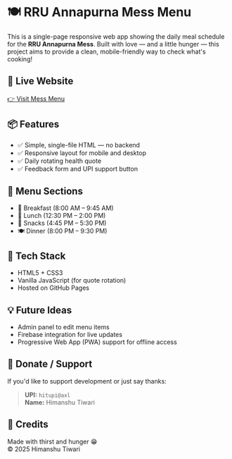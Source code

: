# 🍽️ RRU Annapurna Mess Menu

This is a single-page responsive web app showing the daily meal schedule for the **RRU Annapurna Mess**. Built with love — and a little hunger — this project aims to provide a clean, mobile-friendly way to check what's cooking!

## 🔗 Live Website
[👉 Visit Mess Menu](https://himanshu-tiwarii.github.io/messmenu)

## 📦 Features

- ✅ Simple, single-file HTML — no backend
- ✅ Responsive layout for mobile and desktop
- ✅ Daily rotating health quote
- ✅ Feedback form and UPI support button

## 🧾 Menu Sections

- 🍞 Breakfast (8:00 AM – 9:45 AM)
- 🍛 Lunch (12:30 PM – 2:00 PM)
- 🍪 Snacks (4:45 PM – 5:30 PM)
- 🍽️ Dinner (8:00 PM – 9:30 PM)

## 🌱 Tech Stack

- HTML5 + CSS3
- Vanilla JavaScript (for quote rotation)
- Hosted on GitHub Pages

## 💡 Future Ideas

- Admin panel to edit menu items
- Firebase integration for live updates
- Progressive Web App (PWA) support for offline access

## 🧃 Donate / Support

If you'd like to support development or just say thanks:

> **UPI:** `hitupi@axl`  
> **Name:** Himanshu Tiwari

## 🙏 Credits

Made with thirst and hunger 😁  
© 2025 Himanshu Tiwari
